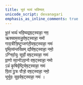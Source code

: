 ```yaml
---
title: भूतं भव्यं भविष्यत्
unicode_script: devanagari
emphasis_as_inline_comments: true
---
```

भू॒तं भव्यं॑ भवि॒ष्यद्वष॒ट्स्वाहा॒ नम॒  
ऋक्साम॒यजु॒र्वष॒ट्स्वाहा॒ नमो॑  
गाय॒त्रीत्रि॒ष्टुप्जग॑ती॒वष॒ट्स्वाहा॒ नमः॑  
पृथि॒व्य॑न्तरि॑क्षम् द्यौर्वष॒ट्स्वाहा॒ नमो॒  
ऽग्निर्वा॒युः सूर्यो॒ वष॒ट्स्वाहा॒ नमः॑  
प्रा॒णो व्या॒नो॑ऽपा॒नो वष॒ट्स्वाहा॒ नमो  
ऽन्नं॑ कृ॒षिर्वृष्टि॒र्वष॒ट्स्वाहा॒ नमः॑  
पि॒ता पु॒त्रः पौत्रो॒ वष॒ट्स्वाहा॒ नमो॒  
भूर्भुवः॒ सुव॒र्वष॒ट्स्वाहा॒ नमः॑ ।